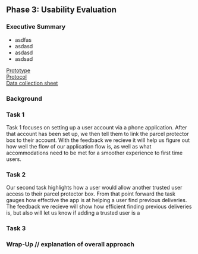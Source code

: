 ## Phase 3: Usability Evaluation
### Executive Summary
- asdfas   
-  asdasd  
-  asdasd  
-  asdsad


[Prototype](https://xd.adobe.com/view/16f6dd48-460d-4102-acb4-25a29a98c989-43a5/?fullscreen)   
[Protocol](https://docs.google.com/document/d/1KJwa-8kfI2C_ccAX111DMglHdtKyfPXoBuUfdFE4W2w/edit?usp=sharing)       
[Data collection sheet](https://docs.google.com/spreadsheets/d/1MjsM1fVdNqtomzDAQW_QMf9lI9NFl82loGBwy3lTQrc/edit?usp=sharing)   


### Background 

### Task 1   
Task 1 focuses on setting up a user account via a phone application. After that account has been set up, we then tell them to link the parcel protector box to their account.
With the feedback we recieve it will help us figure out how well the flow of our application flow is, as well as what accommodations need to be met for a smoother experience to first time users. 

### Task 2
Our second task highlights how a user would allow another trusted user access to their parcel protector box. From that point forward the task gauges how effective the app is at helping a user find previous deliveries. The feedback we recieve will show how efficient finding previous deliveries is, but also will let us know if adding a trusted user is a 

### Task 3

### Wrap-Up // explanation of overall approach
